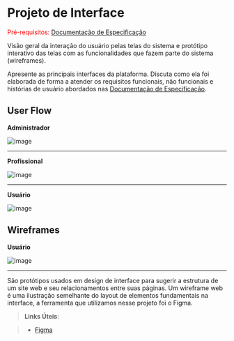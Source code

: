 
# Projeto de Interface

<span style="color:red">Pré-requisitos: <a href="2-Especificação do Projeto.md"> Documentação de Especificação</a></span>

Visão geral da interação do usuário pelas telas do sistema e protótipo interativo das telas com as funcionalidades que fazem parte do sistema (wireframes).

 Apresente as principais interfaces da plataforma. Discuta como ela foi elaborada de forma a atender os requisitos funcionais, não funcionais e histórias de usuário abordados nas <a href="2-Especificação do Projeto.md"> Documentação de Especificação</a>.

## User Flow

**Administrador**

![image](https://user-images.githubusercontent.com/114623537/197587096-02f59fa2-b3c5-4aca-b81b-265f4ad1064f.png)

-----------------------------------------------------------------------------------------------------------------------------------------------------------------------
 **Profissional**
 
 ![image](https://user-images.githubusercontent.com/114623537/197587262-532b3b1d-6632-46d5-95fa-d7bb2edad27a.png)

-----------------------------------------------------------------------------------------------------------------------------------------------------------------------
**Usuário**

![image](https://user-images.githubusercontent.com/114623537/197587497-f830506b-806f-4ea3-8d31-f5a4e886059f.png)









## Wireframes

**Usuário**

![image](https://user-images.githubusercontent.com/114623537/197588360-866d9ff0-ad77-405d-b884-38103540177c.png)


-----------------------------------------------------------------------------------------------------------------------------------------------------------------------




São protótipos usados em design de interface para sugerir a estrutura de um site web e seu relacionamentos entre suas páginas. Um wireframe web é uma ilustração semelhante do layout de elementos fundamentais na interface, a ferramenta que utilizamos nesse projeto foi o Figma.
 
> **Links Úteis**:

> - [Figma](https://www.figma.com/)

